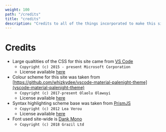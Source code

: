 ```yaml
---
weight: 100
path: "/credits"
title: "credits"
description: "Credits to all of the things incorporated to make this site"
---
```

# Credits

* Large qualtities of the CSS for this site came from [VS Code](https://github.com/microsoft/vscode/)
  * `Copyright (c) 2015 - present Microsoft Corporation`
  * License available [here](https://github.com/microsoft/vscode/blob/master/LICENSE.txt)
* Colour scheme for this site was taken from [https://github.com/whizkydee/vscode-material-palenight-theme](vscode-material-palenight-theme)
  * `Copyright (c) 2017-present Olaolu Olawuyi`
  * License available [here](https://github.com/whizkydee/vscode-material-palenight-theme/blob/master/license.md)
* Syntax highlighting scheme base was taken from [PrismJS](https://github.com/PrismJS/prism/)
  * `Copyright (c) 2012 Lea Verou`
  * License available [here](https://github.com/PrismJS/prism/blob/master/LICENSE)
* Font used site-wide is [Dank Mono](https://dank.sh/)
  * `Copyright (c) 2018 Grazil Ltd`